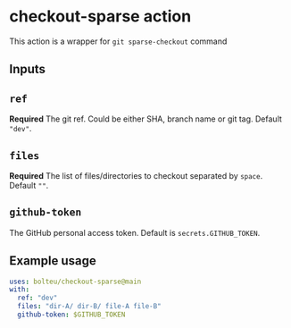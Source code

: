 # checkout-sparse action

This action is a wrapper for `git sparse-checkout` command

## Inputs

## `ref`

**Required** The git ref. Could be either SHA, branch name or git tag. Default `"dev"`.

## `files`

**Required** The list of files/directories to checkout separated by `space`. Default `""`.

## `github-token`

The GitHub personal access token. Default is `secrets.GITHUB_TOKEN`.

## Example usage

```yml
uses: bolteu/checkout-sparse@main
with:
  ref: "dev"
  files: "dir-A/ dir-B/ file-A file-B"
  github-token: $GITHUB_TOKEN
```
